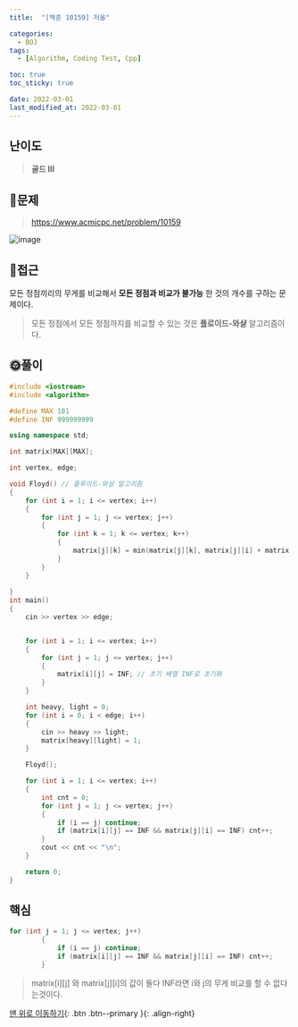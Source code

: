 ```yaml
---
title:  "[백준 10159] 저울"

categories:
  - BOJ
tags:
  - [Algorithm, Coding Test, Cpp]

toc: true
toc_sticky: true

date: 2022-03-01
last_modified_at: 2022-03-01
---
```


## 난이도
> **골드 III**


## 📜문제
> <https://www.acmicpc.net/problem/10159>

![image](https://user-images.githubusercontent.com/81313733/156120327-72b0d15f-bfb7-4bf9-8d6f-2abf8e5d8555.png)

## 🔎접근
모든 정점끼리의 무게를 비교해서 **모든 정점과 비교가 불가능** 한 것의 개수를 구하는 문제이다.

> 모든 정점에서 모든 정점까지를 비교할 수 있는 것은 **플로이드-와샬** 알고리즘이다.


## 🌞풀이
```c++
#include <iostream>
#include <algorithm>

#define MAX 101
#define INF 999999999

using namespace std;

int matrix[MAX][MAX];

int vertex, edge;

void Floyd() // 플루이드-와샬 알고리즘
{
	for (int i = 1; i <= vertex; i++)
	{
		for (int j = 1; j <= vertex; j++)
		{
			for (int k = 1; k <= vertex; k++)
			{
				matrix[j][k] = min(matrix[j][k], matrix[j][i] + matrix[i][k]);
			}
		}
	}
	
}
int main()
{
	cin >> vertex >> edge;


	for (int i = 1; i <= vertex; i++)
	{
		for (int j = 1; j <= vertex; j++)
		{
			matrix[i][j] = INF; // 초기 배열 INF로 초기화
		}
	}

	int heavy, light = 0;
	for (int i = 0; i < edge; i++)
	{
		cin >> heavy >> light;
		matrix[heavy][light] = 1;
	}

	Floyd();

	for (int i = 1; i <= vertex; i++)
	{
		int cnt = 0;
		for (int j = 1; j <= vertex; j++)
		{
			if (i == j) continue;
			if (matrix[i][j] == INF && matrix[j][i] == INF) cnt++;
		}
		cout << cnt << "\n";
	}

	return 0;
}
```

## 핵심
```c++
for (int j = 1; j <= vertex; j++)
		{
			if (i == j) continue;
			if (matrix[i][j] == INF && matrix[j][i] == INF) cnt++;
		}
``` 
> matrix[i][j] 와 matrix[j][i]의 값이 둘다 INF라면 i와 j의 무게 비교를 할 수 없다는것이다.

[맨 위로 이동하기](#){: .btn .btn--primary }{: .align-right}